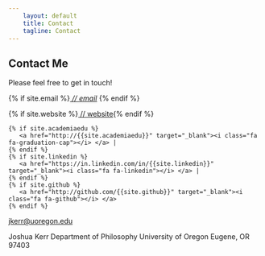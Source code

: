 ```yaml
---
    layout: default
    title: Contact
    tagline: Contact
---
```


## Contact Me

Please feel free to get in touch!



<p>{% if site.email %}<a href="mailto: {{site.email}}"><i class="fa fa-envelope"> // email</i></a> {% endif %}</p>

<p>{% if site.website %}<a href="http://{{site.website}}" target="_blank"><i class="fa fa-globe"></i> // website</a>{% endif %}</p>

    {% if site.academiaedu %}
	   <a href="http://{{site.academiaedu}}" target="_blank"><i class="fa fa-graduation-cap"></i> </a> |
    {% endif %}
    {% if site.linkedin %}
	   <a href="https://in.linkedin.com/in/{{site.linkedin}}" target="_blank"><i class="fa fa-linkedin"></i> </a> |
    {% endif %}
    {% if site.github %}
	   <a href="http://github.com/{{site.github}}" target="_blank"><i class="fa fa-github"></i> </a>
    {% endif %}
</p>

jkerr@uoregon.edu

Joshua Kerr
Department of Philosophy
University of Oregon
Eugene, OR 97403
